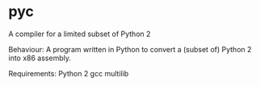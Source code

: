 # pyc
A compiler for a limited subset of Python 2

Behaviour:
A program written in Python to convert a (subset of) Python 2 into x86 assembly.

Requirements:
Python 2
gcc multilib
